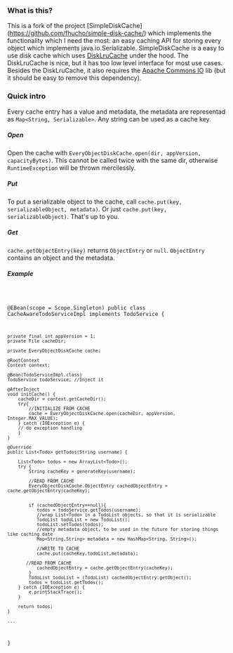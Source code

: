 ### What is this?

This is a fork of the project [SimpleDiskCache] (https://github.com/fhucho/simple-disk-cache/) which implements the functionality which I need the most: an easy caching API for storing every object which implements java.io.Serializable.
SimpleDiskCache is a easy to use disk cache which uses [DiskLruCache](https://github.com/JakeWharton/DiskLruCache) under the hood. The DiskLruCache is nice, but it has too low level interface for most use cases. Besides the DiskLruCache, it also requires the [Apache Commons IO](http://commons.apache.org/proper/commons-io) lib (but it should be easy to remove this dependency).

### Quick intro

Every cache entry has a value and metadata, the metadata are representad as `Map<String, Serializable>`. Any string can be used as a cache key.

##### Open

Open the cache with `EveryObjectDiskCache.open(dir, appVersion, capacityBytes)`. This cannot be called twice with the same dir, otherwise `RuntimeException` will be thrown mercilessly.

##### Put

To put a serializable object to the cache, call `cache.put(key, serializableObject, metadata)`. Or just `cache.put(key, serializableObject)`. That's up to you.

##### Get

`cache.getObjectEntry(key)` returns `ObjectEntry` or `null`. `ObjectEntry` contains an object and the metadata.

##### Example

<code>

@EBean(scope = Scope.Singleton)
public class CacheAwareTodoServiceImpl implements TodoService {

    private final int appVersion = 1;
    private File cacheDir;

    private EveryObjectDiskCache cache;

    @RootContext
    Context context;

    @Bean(TodoServiceImpl.class)
    TodoService todoService; //Inject it

    @AfterInject
    void initCache() {
        cacheDir = context.getCacheDir();
        try{
            //INITIALIZE FROM CACHE
            cache = EveryObjectDiskCache.open(cacheDir, appVersion, Integer.MAX_VALUE);
        } catch (IOException e) {
 	    // do exception handling
        }
    }

    @Override
    public List<Todo> getTodos(String username) {

        List<Todo> todos = new ArrayList<Todo>();
        try {
            String cacheKey = generateKey(username);

            //READ FROM CACHE
            EveryObjectDiskCache.ObjectEntry cachedObjectEntry = cache.getObjectEntry(cacheKey);


            if (cachedObjectEntry==null){
               todos = todoService.getTodos(username);
               //wrap List<Todo> in a TodoList objects, so that it is serializable
               TodoList todoList = new TodoList();
               todoList.setTodos(todos);
               //empty metadata object, to be used in the future for storing things like caching date
               Map<String,String> metadata = new HashMap<String, String>();
             
               //WRITE TO CACHE
               cache.put(cacheKey,todoList,metadata);

 	       //READ FROM CACHE
               cachedObjectEntry = cache.getObjectEntry(cacheKey);
            }
            TodoList todoList = (TodoList) cachedObjectEntry.getObject();
            todos = todoList.getTodos();
        } catch (IOException e) {
            e.printStackTrace();
        }

        return todos;
    }

    ...
}

</code>

